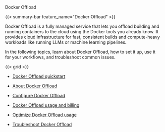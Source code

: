 Docker Offload


{{< summary-bar feature_name="Docker Offload" >}}

Docker Offload is a fully managed service that lets you offload building and
running containers to the cloud using the Docker tools you already know. It
provides cloud infrastructure for fast, consistent builds and compute-heavy
workloads like running LLMs or machine learning pipelines.

In the following topics, learn about Docker Offload, how to set it up, use it
for your workflows, and troubleshoot common issues.

{{< grid >}}


- [Docker Offload quickstart](https://docs.docker.com/offload/quickstart/)

- [About Docker Offload](https://docs.docker.com/offload/about/)

- [Configure Docker Offload](https://docs.docker.com/offload/configuration/)

- [Docker Offload usage and billing](https://docs.docker.com/offload/usage/)

- [Optimize Docker Offload usage](https://docs.docker.com/offload/optimize/)

- [Troubleshoot Docker Offload](https://docs.docker.com/offload/troubleshoot/)
